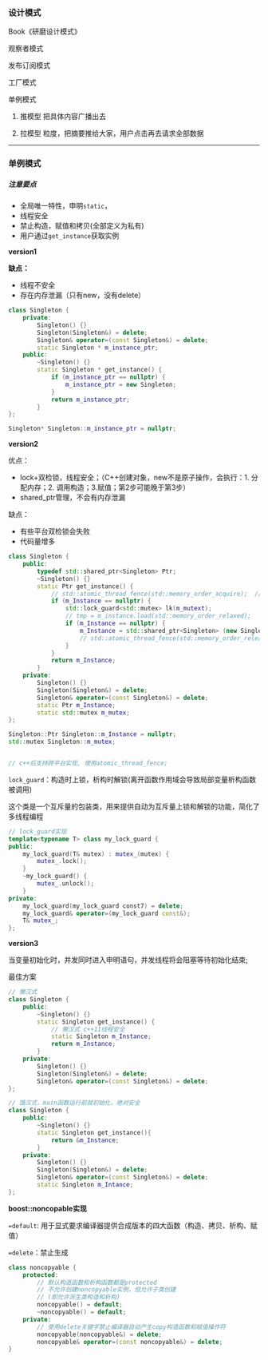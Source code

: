 

###  设计模式

Book《研磨设计模式》



观察者模式

发布订阅模式

工厂模式

单例模式



1) 推模型 把具体内容广播出去

2) 拉模型 粒度，把摘要推给大家，用户点击再去请求全部数据



---

### 单例模式

##### 注意要点

- 全局唯一特性，申明`static`，
- 线程安全
- 禁止构造，赋值和拷贝(全部定义为私有)
- 用户通过`get_instance`获取实例

**version1**

**缺点：**

- 线程不安全
- 存在内存泄漏（只有new，没有delete）

```c++
class Singleton {
  	private:
    	Singleton() {}
    	Singleton(Singleton&) = delete;
    	Singleton& operator=(const Singleton&) = delete;
    	static Singleton * m_instance_ptr;
   	public:
    	~Singleton() {}
    	static Singleton * get_instance() {
            if (m_instance_ptr == nullptr) {
                m_instance_ptr = new Singleton;
            }
            return m_instance_ptr;
        }
};

Singleton* Singleton::m_instance_ptr = nullptr;
```

**version2**

优点：

- lock+双检锁，线程安全；（C++创建对象，new不是原子操作，会执行：1. 分配内存；2. 调用构造；3.赋值；第2步可能晚于第3步）
- shared_ptr管理，不会有内存泄漏

缺点：

- 有些平台双检锁会失败
- 代码量增多

```c++
class Singleton {
 	public:
    	typedef std::shared_ptr<Singleton> Ptr;
    	~Singleton() {}
    	static Ptr get_instance() {
            // std::atomic_thread_fence(std::memory_order_acquire);  //获取内存fence
            if (m_Instance == nullptr) {
                std::lock_guard<std::mutex> lk(m_mutext);
                // tmp = m_instance.load(std::memory_order_relaxed);
                if (m_Instance == nullptr) {
                    m_Instance = std::shared_ptr<Singleton> (new Singleton);
                    // std::atomic_thread_fence(std::memory_order_release);  // 释放内存fence
                }
            }
            return m_Instance;
        }
    private:
    	Singleton() {}
    	Singleton(Singleton&) = delete;
    	Singleton& operator=(const Singleton&) = delete;
    	static Ptr m_Instance;
    	static std::mutex m_mutex;
};

Singleton::Ptr Singleton::m_Instance = nullptr;
std::mutex Singleton::m_mutex;


// c++后支持跨平台实现, 使用atomic_thread_fence;
```



`lock_guard`：构造时上锁，析构时解锁(离开函数作用域会导致局部变量析构函数被调用)

这个类是一个互斥量的包装类，用来提供自动为互斥量上锁和解锁的功能，简化了多线程编程

```c++
// lock_guard实现
template<typename T> class my_lock_guard {
public:
    my_lock_guard(T& mutex) : mutex_(mutex) {
        mutex_.lock();
    }
    ~my_lock_guard() {
        mutex_.unlock();
    }
private:
    my_lock_guard(my_lock_guard const7) = delete;
    my_lock_guard& operator=(my_lock_guard const&);
    T& mutex_;
};
```



**version3**

当变量初始化时，并发同时进入申明语句，并发线程将会阻塞等待初始化结束;

最佳方案

```c++
// 懒汉式
class Singleton {
  	public:
    	~Singleton() {}
    	static Singleton get_instance() {
            // 懒汉式 c++11线程安全
            static Singleton m_Instance;
            return m_Instance;
        }
    private:
    	Singleton() {}
    	Singleton(Singleton&) = delete;
    	Singleton& operator=(const Singleton&) = delete;
};

// 饿汉式，main函数运行前就初始化，绝对安全
class Singleton {
 	public:
    	~Singleton() {}
    	static Singleton get_instance(){
            return &m_Instance;
        }
    private:
    	Singleton() {}
    	Singleton(Singleton&) = delete;
    	Singleton& operator=(const Singleton&) = delete;
    	static Singleton m_Intance; 
};
```



**boost::noncopable实现**

`=default`: 用于显式要求编译器提供合成版本的四大函数（构造、拷贝、析构、赋值）

`=delete`：禁止生成

```c++
class noncopyable {
    protected:
    	// 默认构造函数和析构函数都是protected
		// 不允许创建noncopyable实例，但允许子类创建
		// (即允许派生类构造和析构)
    	noncopyable() = default;
    	~noncopyable() = default;
    private:
   		// 使用delete关键字禁止编译器自动产生copy构造函数和赋值操作符
    	noncopyable(noncopyable&) = delete;
    	noncopyable& operator=(const noncopyable&) = delete;
}
```




















